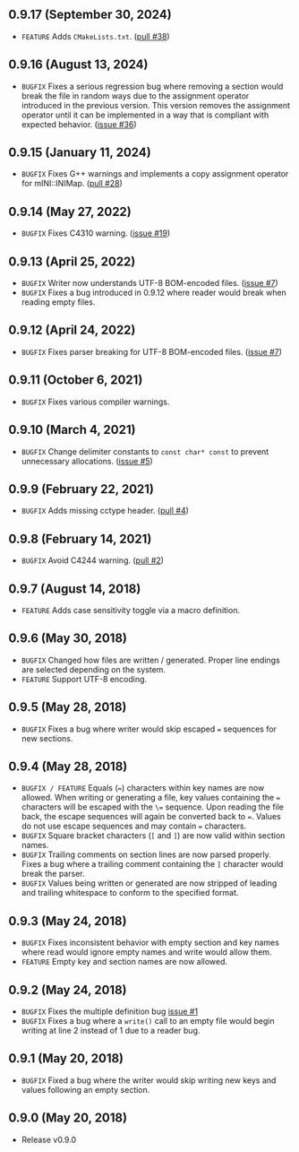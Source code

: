 ## 0.9.17 (September 30, 2024)
- `FEATURE` Adds `CMakeLists.txt`. ([pull #38](https://github.com/metayeti/mINI/pull/38))

## 0.9.16 (August 13, 2024)
- `BUGFIX` Fixes a serious regression bug where removing a section would break the file in random ways due to the assignment operator introduced in the previous version. This version removes the assignment operator until it can be implemented in a way that is compliant with expected behavior. ([issue #36](https://github.com/metayeti/mINI/issues/36))

## 0.9.15 (January 11, 2024)
- `BUGFIX` Fixes G++ warnings and implements a copy assignment operator for mINI::INIMap. ([pull #28](https://github.com/metayeti/mINI/pull/28))

## 0.9.14 (May 27, 2022)
- `BUGFIX` Fixes C4310 warning. ([issue #19](https://github.com/metayeti/mINI/issues/19))

## 0.9.13 (April 25, 2022)
- `BUGFIX` Writer now understands UTF-8 BOM-encoded files. ([issue #7](https://github.com/metayeti/mINI/issues/17))
- `BUGFIX` Fixes a bug introduced in 0.9.12 where reader would break when reading empty files.

## 0.9.12 (April 24, 2022)
- `BUGFIX` Fixes parser breaking for UTF-8 BOM-encoded files. ([issue #7](https://github.com/metayeti/mINI/issues/17))

## 0.9.11 (October 6, 2021)
- `BUGFIX` Fixes various compiler warnings.

## 0.9.10 (March 4, 2021)
- `BUGFIX` Change delimiter constants to `const char* const` to prevent unnecessary allocations. ([issue #5](https://github.com/metayeti/mINI/issues/5))

## 0.9.9 (February 22, 2021)
- `BUGFIX` Adds missing cctype header. ([pull #4](https://github.com/metayeti/mINI/pull/4))

## 0.9.8 (February 14, 2021)
- `BUGFIX` Avoid C4244 warning. ([pull #2](https://github.com/metayeti/mINI/pull/2))

## 0.9.7 (August 14, 2018)
- `FEATURE` Adds case sensitivity toggle via a macro definition.

## 0.9.6 (May 30, 2018)
- `BUGFIX` Changed how files are written / generated. Proper line endings are selected depending on the system.
- `FEATURE` Support UTF-8 encoding.

## 0.9.5 (May 28, 2018)
- `BUGFIX` Fixes a bug where writer would skip escaped `=` sequences for new sections.

## 0.9.4 (May 28, 2018)
- `BUGFIX / FEATURE` Equals (`=`) characters within key names are now allowed. When writing or generating a file, key values containing the `=` characters will be escaped with the `\=` sequence. Upon reading the file back, the escape sequences will again be converted back to `=`. Values do not use escape sequences and may contain `=` characters.
- `BUGFIX` Square bracket characters (`[` and `]`) are now valid within section names.
- `BUGFIX` Trailing comments on section lines are now parsed properly. Fixes a bug where a trailing comment containing the `]` character would break the parser.
- `BUGFIX` Values being written or generated are now stripped of leading and trailing whitespace to conform to the specified format.

## 0.9.3 (May 24, 2018)
- `BUGFIX` Fixes inconsistent behavior with empty section and key names where read would ignore empty names and write would allow them.
- `FEATURE` Empty key and section names are now allowed.

## 0.9.2 (May 24, 2018)
- `BUGFIX` Fixes the multiple definition bug [issue #1](/../../issues/1)
- `BUGFIX` Fixes a bug where a `write()` call to an empty file would begin writing at line 2 instead of 1 due to a reader bug.

## 0.9.1 (May 20, 2018)
- `BUGFIX` Fixed a bug where the writer would skip writing new keys and values following an empty section.

## 0.9.0 (May 20, 2018)
- Release v0.9.0
